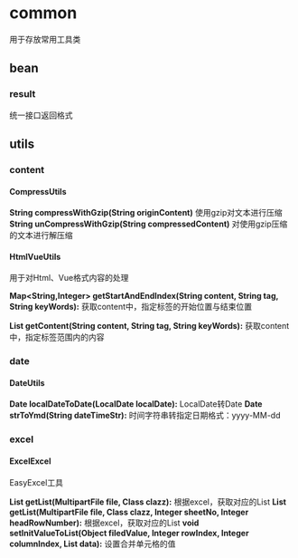 # common
用于存放常用工具类

## bean
### result
统一接口返回格式
## utils

### content
#### CompressUtils
**String compressWithGzip(String originContent)** 使用gzip对文本进行压缩
**String unCompressWithGzip(String compressedContent)** 对使用gzip压缩的文本进行解压缩
#### HtmlVueUtils
用于对Html、Vue格式内容的处理

**Map<String,Integer> getStartAndEndIndex(String content, String tag, String keyWords):** 获取content中，指定标签的开始位置与结束位置

**List<String> getContent(String content, String tag, String keyWords):** 获取content中，指定标签范围内的内容

### date
#### DateUtils
**Date localDateToDate(LocalDate localDate):** LocalDate转Date
**Date strToYmd(String dateTimeStr):** 时间字符串转指定日期格式：yyyy-MM-dd


### excel
#### ExcelExcel
EasyExcel工具

**List<T> getList(MultipartFile file, Class<T> clazz):** 根据excel，获取对应的List<T>
**List<T> getList(MultipartFile file, Class<T> clazz, Integer sheetNo, Integer headRowNumber):** 根据excel，获取对应的List<T>
**void setInitValueToList(Object filedValue, Integer rowIndex, Integer columnIndex, List<T> data):** 设置合并单元格的值
